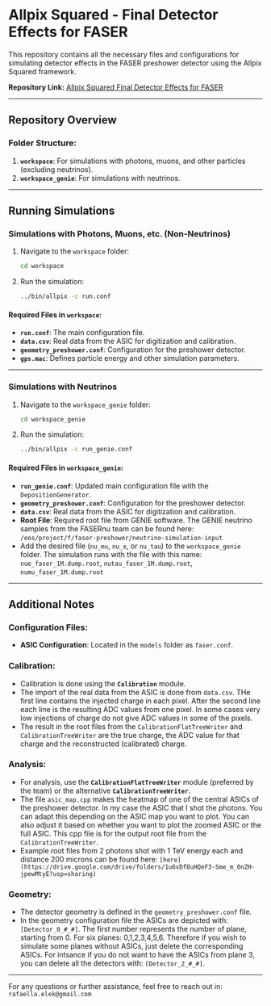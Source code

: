 # Allpix Squared - Final Detector Effects for FASER

This repository contains all the necessary files and configurations for simulating detector effects in the FASER preshower detector using the Allpix Squared framework.

**Repository Link:** [Allpix Squared Final Detector Effects for FASER](https://gitlab.cern.ch/rkotitsa/allpix-squared/-/tree/final_detector_effects_faser?ref_type=heads)


---

## Repository Overview

### Folder Structure:
1. **`workspace`**: For simulations with photons, muons, and other particles (excluding neutrinos).
2. **`workspace_genie`**: For simulations with neutrinos.

---

## Running Simulations

### **Simulations with Photons, Muons, etc. (Non-Neutrinos)**
1. Navigate to the `workspace` folder:
   ```bash
   cd workspace
   ```
2. Run the simulation:
   ```bash
   ../bin/allpix -c run.conf
   ```

#### Required Files in `workspace`:
- **`run.conf`**: The main configuration file.
- **`data.csv`**: Real data from the ASIC for digitization and calibration.
- **`geometry_preshower.conf`**: Configuration for the preshower detector.
- **`gps.mac`**: Defines particle energy and other simulation parameters.

---

### **Simulations with Neutrinos**
1. Navigate to the `workspace_genie` folder:
   ```bash
   cd workspace_genie
   ```
2. Run the simulation:
   ```bash
   ../bin/allpix -c run_genie.conf
   ```

#### Required Files in `workspace_genie`:
- **`run_genie.conf`**: Updated main configuration file with the `DepositionGenerator`.
- **`geometry_preshower.conf`**: Configuration for the preshower detector.
- **`data.csv`**: Real data from the ASIC for digitization and calibration.
- **Root File**: Required root file from GENIE software. The GENIE neutrino samples from the FASERnu team can be found here: `/eos/project/f/faser-preshower/neutrino-simulation-input`
-  Add the desired file (`nu_mu`, `nu_e`, or `nu_tau`) to the `workspace_genie` folder. The simulation runs with the file with this name: `nue_faser_1M.dump.root`, `nutau_faser_1M.dump.root`, `numu_faser_1M.dump.root`

---

## Additional Notes

### Configuration Files:
- **ASIC Configuration**: Located in the `models` folder as `faser.conf`.

### Calibration:
- Calibration is done using the **`Calibration`** module.
- The import of the real data from the ASIC is done from `data.csv`. THe first line contains the injected charge in each pixel. After the second line each line is the resulting ADC values from one pixel. In some cases very low injections of charge do not give ADC values in some of the pixels.
- The result in the root files from the  `CalibrationFlatTreeWriter` and `CalibrationTreeWriter` are the true charge, the ADC value for that charge and the reconstructed (calibrated) charge.

### Analysis:
- For analysis, use the **`CalibrationFlatTreeWriter`** module (preferred by the team) or the alternative **`CalibrationTreeWriter`**.
- The file `asic_map.cpp` makes the heatmap of one of the central ASICs of the preshower detector. In my case the ASIC that I shot the photons. You can adapt this depending on the ASIC map you want to plot. You can also adjust it based on whether you want to plot the zoomed ASIC or the full ASIC. This cpp file is for the output root file from the `CalibrationTreeWriter`.
- Example root files from 2 photons shot with 1 TeV energy each and distance 200 microns can be found here: `[here](https://drive.google.com/drive/folders/1u6vDf8uHQeF3-Sme_m_0nZH-jpewMtyE?usp=sharing)`

### Geometry:
- The detector geometry is defined in the `geometry_preshower.conf` file.
- In the geometry configuration file the ASICs are depicted with: `[Detector_0_#_#]`. The first number represents the number of plane, starting from 0. For six planes: 0,1,2,3,4,5,6. Therefore if you wish to simulate some planes without ASICs, just delete the corresponding ASICs. For intsance if you do not want to have the ASICs from plane 3, you can delete all the detectors with: `[Detector_2_#_#]`.

---

For any questions or further assistance, feel free to reach out in: `rafaella.elek@gmail.com`
